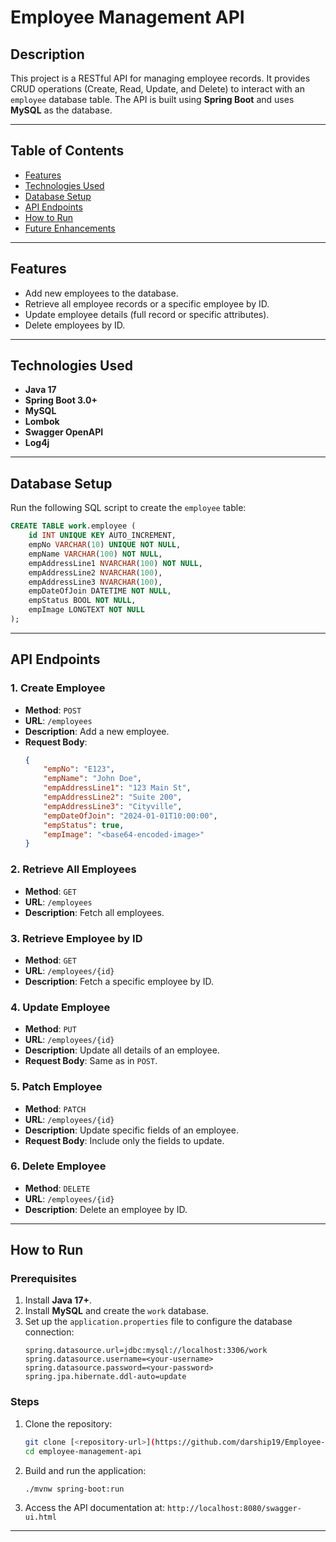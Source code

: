 # Employee Management API

## Description
This project is a RESTful API for managing employee records. It provides CRUD operations (Create, Read, Update, and Delete) to interact with an `employee` database table. The API is built using **Spring Boot** and uses **MySQL** as the database.

---

## Table of Contents
- [Features](#features)
- [Technologies Used](#technologies-used)
- [Database Setup](#database-setup)
- [API Endpoints](#api-endpoints)
- [How to Run](#how-to-run)
- [Future Enhancements](#future-enhancements)

---

## Features
- Add new employees to the database.
- Retrieve all employee records or a specific employee by ID.
- Update employee details (full record or specific attributes).
- Delete employees by ID.

---

## Technologies Used
- **Java 17**
- **Spring Boot 3.0+**
- **MySQL**
- **Lombok**
- **Swagger OpenAPI**
- **Log4j**

---

## Database Setup

Run the following SQL script to create the `employee` table:

```sql
CREATE TABLE work.employee (
    id INT UNIQUE KEY AUTO_INCREMENT,
    empNo VARCHAR(10) UNIQUE NOT NULL,
    empName VARCHAR(100) NOT NULL,
    empAddressLine1 NVARCHAR(100) NOT NULL,
    empAddressLine2 NVARCHAR(100),
    empAddressLine3 NVARCHAR(100),
    empDateOfJoin DATETIME NOT NULL,
    empStatus BOOL NOT NULL,
    empImage LONGTEXT NOT NULL
);
```

---

## API Endpoints

### 1. Create Employee
- **Method**: `POST`
- **URL**: `/employees`
- **Description**: Add a new employee.
- **Request Body**:
  ```json
  {
      "empNo": "E123",
      "empName": "John Doe",
      "empAddressLine1": "123 Main St",
      "empAddressLine2": "Suite 200",
      "empAddressLine3": "Cityville",
      "empDateOfJoin": "2024-01-01T10:00:00",
      "empStatus": true,
      "empImage": "<base64-encoded-image>"
  }
  ```

### 2. Retrieve All Employees
- **Method**: `GET`
- **URL**: `/employees`
- **Description**: Fetch all employees.

### 3. Retrieve Employee by ID
- **Method**: `GET`
- **URL**: `/employees/{id}`
- **Description**: Fetch a specific employee by ID.

### 4. Update Employee
- **Method**: `PUT`
- **URL**: `/employees/{id}`
- **Description**: Update all details of an employee.
- **Request Body**: Same as in `POST`.

### 5. Patch Employee
- **Method**: `PATCH`
- **URL**: `/employees/{id}`
- **Description**: Update specific fields of an employee.
- **Request Body**: Include only the fields to update.

### 6. Delete Employee
- **Method**: `DELETE`
- **URL**: `/employees/{id}`
- **Description**: Delete an employee by ID.

---

## How to Run

### Prerequisites
1. Install **Java 17+**.
2. Install **MySQL** and create the `work` database.
3. Set up the `application.properties` file to configure the database connection:
   ```properties
   spring.datasource.url=jdbc:mysql://localhost:3306/work
   spring.datasource.username=<your-username>
   spring.datasource.password=<your-password>
   spring.jpa.hibernate.ddl-auto=update
   ```

### Steps
1. Clone the repository:
   ```bash
   git clone [<repository-url>](https://github.com/darship19/Employee-Management-System)
   cd employee-management-api
   ```
2. Build and run the application:
   ```bash
   ./mvnw spring-boot:run
   ```
3. Access the API documentation at: `http://localhost:8080/swagger-ui.html`

---
